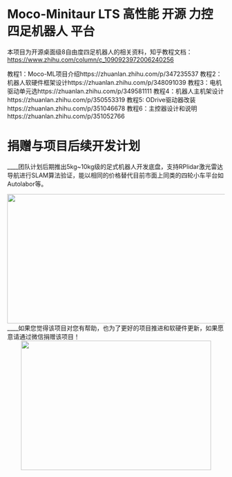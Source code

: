 # Moco-Minitaur LTS 高性能 开源 力控 四足机器人 平台
本项目为开源桌面级8自由度四足机器人的相关资料，知乎教程文档：https://www.zhihu.com/column/c_1090923972006240256 </div>

教程1：Moco-ML项目介绍https://zhuanlan.zhihu.com/p/347235537</div>
教程2：机器人软硬件框架设计https://zhuanlan.zhihu.com/p/348091039</div>
教程3：电机驱动单元选https://zhuanlan.zhihu.com/p/349581111</div>
教程4：机器人主机架设计https://zhuanlan.zhihu.com/p/350553319</div>
教程5: ODrive驱动器改装https://zhuanlan.zhihu.com/p/351046678</div>
教程6：主控器设计和说明https://zhuanlan.zhihu.com/p/351052766</div>

# 捐赠与项目后续开发计划
____团队计划后期推出5kg~10kg级的足式机器人开发底盘，支持RPlidar激光雷达导航进行SLAM算法验证，能以相同的价格替代目前市面上同类的四轮小车平台如Autolabor等。
 <div align=center><img width="800" height="300" src="https://github.com/golaced/OLDX-FC_QUADRUPED_QUADROTOR/blob/rmd/support_file/img_file1/r1.jpg"/></div>
____如果您觉得该项目对您有帮助，也为了更好的项目推进和软硬件更新，如果愿意请通过微信捐赠该项目！
<div align=center><img width="440" height="300" src="https://github.com/golaced/OLDX_DRONE_SIM/blob/master/support_file/img_file/pay.png"/></div>
